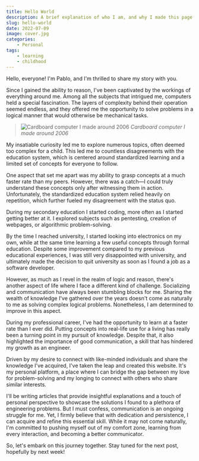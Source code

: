 ```yaml
---
title: Hello World
description: A brief explanation of who I am, and why I made this page in the first place.
slug: hello-world
date: 2022-07-09
image: cover.jpg
categories:
    - Personal
tags:
    - learning
    - childhood
---
```


Hello, everyone! I'm Pablo, and I'm thrilled to share my story with you. 

Since I gained the ability to reason, I've been captivated by the workings of everything around me. Among all the subjects that intrigued me, computers held a special fascination. The layers of complexity behind their operation seemed endless, and they offered me the opportunity to solve problems in a logical manner that would otherwise be mechanical tasks.

> ![Cardboard computer I made around 2006](pablo-computer.jpg)
> *Cardboard computer I made around 2006* 

My insatiable curiosity led me to explore numerous topics, often deemed too complex for a child. This led me to countless disagreements with the education system, which is centered around standardized learning and a limited set of concepts for everyone to follow.

One aspect that set me apart was my ability to grasp concepts at a much faster rate than my peers. However, there was a catch—I could truly understand these concepts only after witnessing them in action. Unfortunately, the standardized education system relied heavily on repetition, which further fueled my disagreement with the status quo.

During my secondary education I started coding, more often as I started getting better at it. I explored subjects such as pentesting, creation of webpages, or algorithmic problem-solving.

By the time I reached university, I started looking into electronics on my own, while at the same time learning a few useful concepts through formal education. Despite some improvement compared to my previous educational experiences, I was still very disappointed with university, and ultimately made the decision to quit university as soon as I found a job as a software developer.

However, as much as I revel in the realm of logic and reason, there's another aspect of life where I face a different kind of challenge. Socializing and communication have always been stumbling blocks for me. Sharing the wealth of knowledge I've gathered over the years doesn't come as naturally to me as solving complex logical problems. Nonetheless, I am determined to improve in this aspect.

During my professional career, I've had the opportunity to learn at a faster rate than I ever did. Putting concepts into real-life use for a living has really been a turning point in my pursuit of knowledge. Despite that, it also highlighted the importance of good communication, a skill that has hindered my growth as an engineer.

Driven by my desire to connect with like-minded individuals and share the knowledge I've acquired, I've taken the leap and created this website. It's my personal platform, a place where I can bridge the gap between my love for problem-solving and my longing to connect with others who share similar interests.

I'll be writing articles that provide insightful explanations and a touch of personal perspective to showcase the solutions I found to a plethora of engineering problems. But I must confess, communication is an ongoing struggle for me. Yet, I firmly believe that with dedication and persistence, I can acquire and refine this essential skill. While it may not come naturally, I'm committed to pushing myself out of my comfort zone, learning from every interaction, and becoming a better communicator.

So, let's embark on this journey together. Stay tuned for the next post, hopefully by next week!